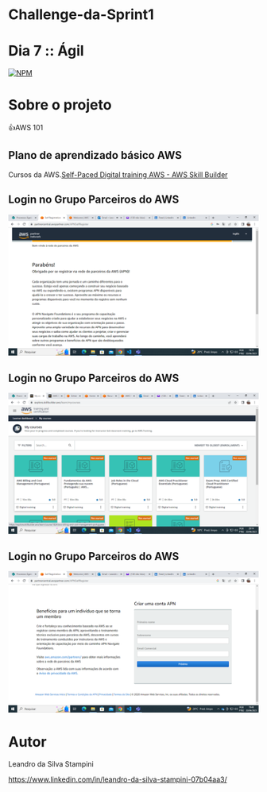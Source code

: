 
# Challenge-da-Sprint1
# Dia 7 :: Ágil

[![NPM](https://img.shields.io/npm/l/react)](https://github.com/LeandrodaSilvaStampini/Challenge-da-Sprint-1/blob/main/LICENSE)
# Sobre o projeto
👍AWS 101



## Plano de aprendizado básico AWS

Cursos da AWS.[Self-Paced Digital training AWS - AWS Skill Builder](https://explore.skillbuilder.aws/learn/lp/1543/Cloud%2520Essentials%2520Learning%2520Plan%2520%28Portuguese%29)

##  Login no Grupo Parceiros do AWS
![imagem1](https://github.com/LeandrodaSilvaStampini/Challenge-da-Sprint-1/blob/main/imagem6.png)

## Login no Grupo Parceiros do AWS
![imagem2](https://github.com/LeandrodaSilvaStampini/Challenge-da-Sprint-1/blob/main/imagem5.png)

## Login no Grupo Parceiros do AWS
![imagem3](https://github.com/LeandrodaSilvaStampini/Challenge-da-Sprint-1/blob/main/imagem9.png)


# Autor

Leandro da Silva Stampini

https://www.linkedin.com/in/leandro-da-silva-stampini-07b04aa3/
